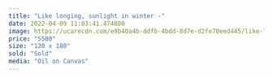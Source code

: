 ```yaml
---
title: "Like longing, sunlight in winter -"
date: 2022-04-09 11:03:41.474800
image: https://ucarecdn.com/e9b40a4b-ddfb-4bdd-8d7e-d2fe70eed445/like-longing.jpg
price: "5500"
size: "120 x 180"
sold: "Sold"
media: "Oil on Canvas"
---
```


